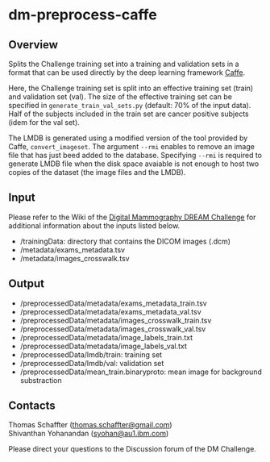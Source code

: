 # dm-preprocess-caffe
## Overview
Splits the Challenge training set into a training and validation sets in a format that can be used directly by the deep learning framework [Caffe](http://caffe.berkeleyvision.org/).

Here, the Challenge training set is split into an effective training set (train) and validation set (val). The size of the effective training set can be specified in `generate_train_val_sets.py` (default: 70% of the input data). Half of the subjects included in the train set are cancer positive subjects (idem for the val set).

The LMDB is generated using a modified version of the tool provided by Caffe, `convert_imageset`. The argument `--rmi` enables to remove an image file that has just beed added to the database. Specifying `--rmi` is required to generate LMDB file when the disk space avaiable is not enough to host two copies of the dataset (the image files and the LMDB).

## Input
Please refer to the Wiki of the [Digital Mammography DREAM Challenge](https://www.synapse.org/#!Synapse:syn4224222) for additional information about the inputs listed below.

- /trainingData: directory that contains the DICOM images (.dcm)
- /metadata/exams\_metadata.tsv
- /metadata/images\_crosswalk.tsv

## Output
- /preprocessedData/metadata/exams_metadata_train.tsv
- /preprocessedData/metadata/exams_metadata_val.tsv
- /preprocessedData/metadata/images_crosswalk_train.tsv
- /preprocessedData/metadata/images_crosswalk_val.tsv
- /preprocessedData/metadata/image_labels_train.txt
- /preprocessedData/metadata/image_labels_val.txt
- /preprocessedData/lmdb/train: training set
- /preprocessedData/lmdb/val: validation set
- /preprocessedData/mean_train.binaryproto: mean image for background substraction

## Contacts
Thomas Schaffter (thomas.schaffter@gmail.com)  
Shivanthan Yohanandan (syohan@au1.ibm.com)

Please direct your questions to the Discussion forum of the DM Challenge.
